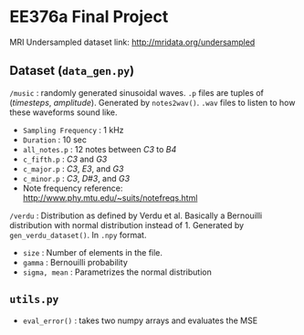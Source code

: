 # EE376a Final Project

MRI Undersampled dataset link: http://mridata.org/undersampled

## Dataset (`data_gen.py`)
`/music` : randomly generated sinusoidal waves. `.p` files are tuples of (*timesteps*, *amplitude*). Generated by `notes2wav()`. `.wav` files to listen to how these waveforms sound like.
  * `Sampling Frequency` : 1 kHz
  * `Duration` : 10 sec
  * `all_notes.p` : 12 notes between *C3* to *B4*
  * `c_fifth.p` : *C3* and *G3*
  * `c_major.p` : *C3*, *E3*, and *G3*
  * `c_minor.p` : *C3*, *D#3*, and *G3*
  * Note frequency reference: <http://www.phy.mtu.edu/~suits/notefreqs.html>

`/verdu` : Distribution as defined by Verdu et al. Basically a Bernouilli distribution with normal distribution instead of 1. Generated by `gen_verdu_dataset()`. In `.npy` format.
  * `size` : Number of elements in the file.
  * `gamma` : Bernouilli probability 
  * `sigma, mean` : Parametrizes the normal distribution

## `utils.py`
  * `eval_error()` : takes two numpy arrays and evaluates the MSE